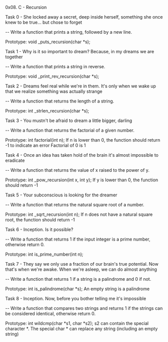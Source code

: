 0x08. C - Recursion

Task 0 - She locked away a secret, deep inside herself, something she once knew to be true... but chose to forget

-- Write a function that prints a string, followed by a new line.

Prototype: void _puts_recursion(char *s);

Task 1 - Why is it so important to dream? Because, in my dreams we are together

-- Write a function that prints a string in reverse.

Prototype: void _print_rev_recursion(char *s);

Task 2 - Dreams feel real while we're in them. It's only when we wake up that we realize something was actually strange

-- Write a function that returns the length of a string.

Prototype: int _strlen_recursion(char *s);

Task 3 - You mustn't be afraid to dream a little bigger, darling

-- Write a function that returns the factorial of a given number.

Prototype: int factorial(int n);
If n is lower than 0, the function should return -1 to indicate an error
Factorial of 0 is 1

Task 4 - Once an idea has taken hold of the brain it's almost impossible to eradicate

-- Write a function that returns the value of x raised to the power of y.

Prototype: int _pow_recursion(int x, int y);
If y is lower than 0, the function should return -1

Task 5 - Your subconscious is looking for the dreamer

-- Write a function that returns the natural square root of a number.

Prototype: int _sqrt_recursion(int n);
If n does not have a natural square root, the function should return -1

Task 6 -  Inception. Is it possible?

-- Write a function that returns 1 if the input integer is a prime number, otherwise return 0.

Prototype: int is_prime_number(int n);

Task 7 - They say we only use a fraction of our brain's true potential. Now that's when we're awake. When we're asleep, we can do almost anything

-- Write a function that returns 1 if a string is a palindrome and 0 if not.

Prototype: int is_palindrome(char *s);
An empty string is a palindrome

Task 8 - Inception. Now, before you bother telling me it's impossible

-- Write a function that compares two strings and returns 1 if the strings can be considered identical, otherwise return 0.

Prototype: int wildcmp(char *s1, char *s2);
s2 can contain the special character *.
The special char * can replace any string (including an empty string)


